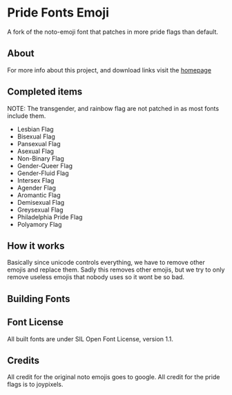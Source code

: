 # Pride Fonts Emoji
A fork of the noto-emoji font that patches in more pride flags than default.

## About
For more info about this project, and download links visit the [homepage](https://pride-emoji.interfiber.dev)

## Completed items
NOTE: The transgender, and rainbow flag are not patched in as most fonts include them.
  - Lesbian Flag
  - Bisexual Flag
  - Pansexual Flag
  - Asexual Flag
  - Non-Binary Flag
  - Gender-Queer Flag
  - Gender-Fluid Flag
  - Intersex Flag
  - Agender Flag
  - Aromantic Flag
  - Demisexual Flag
  - Greysexual Flag
  - Philadelphia Pride Flag
  - Polyamory Flag

## How it works
Basically since unicode controls everything, we have to remove other emojis and replace them. Sadly this removes other emojis, but we try to only remove
useless emojis that nobody uses so it wont be so bad.

## Building Fonts

## Font License
All built fonts are under SIL Open Font License, version 1.1.

## Credits
All credit for the original noto emojis goes to google.
All credit for the pride flags is to joypixels.
